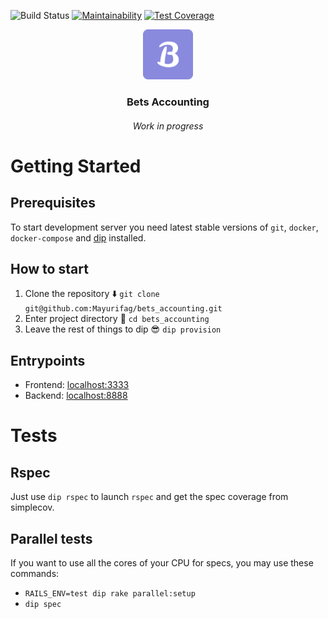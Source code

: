 ![Build Status][build-badger]
[![Maintainability][maitainability-badger]][codeclimate]
[![Test Coverage][test-coverage]][testcoveragelink]

<p align="center">
  <img src="frontend/public/img/icons/apple-touch-icon.png" alt="Logo" width="80" height="80">
  <h3 align="center"><b>Bets Accounting</b></h3>
  <h6 align="center"><i>Work in progress</i></h6>
</p>

# Getting Started

## Prerequisites
To start development server you need latest stable versions of `git`, `docker`,
`docker-compose` and [dip](https://github.com/bibendi/dip) installed.

## How to start
1. Clone the repository ⬇️ `git clone git@github.com:Mayurifag/bets_accounting.git`
2. Enter project directory 📁 `cd bets_accounting`
3. Leave the rest of things to dip 😎 `dip provision`

## Entrypoints
* Frontend: [localhost:3333](http://localhost:3333)
* Backend: [localhost:8888](http://localhost:8888)

# Tests

## Rspec

Just use `dip rspec` to launch `rspec` and get the spec coverage from
simplecov.

## Parallel tests

If you want to use all the cores of your CPU for specs, you may use these
commands:

* `RAILS_ENV=test dip rake parallel:setup`
* `dip spec`

[build-badger]: https://github.com/Mayurifag/bets_accounting/workflows/Main/badge.svg
[maitainability-badger]: https://api.codeclimate.com/v1/badges/1d95ce316920a6a8228b/maintainability
[codeclimate]: https://codeclimate.com/github/Mayurifag/bets_accounting/maintainability
[test-coverage]: https://api.codeclimate.com/v1/badges/1d95ce316920a6a8228b/test_coverage
[testcoveragelink]: https://codeclimate.com/github/Mayurifag/bets_accounting/test_coverage

